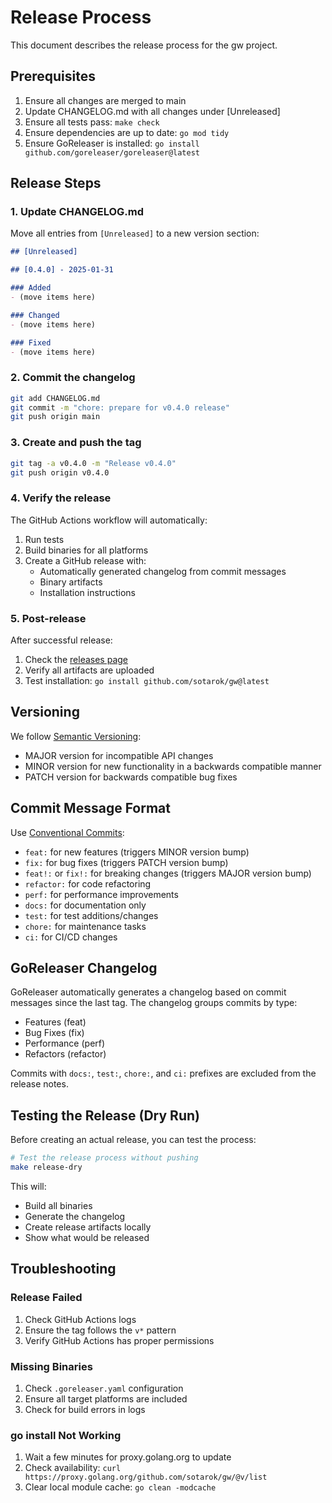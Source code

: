 # Release Process

This document describes the release process for the gw project.

## Prerequisites

1. Ensure all changes are merged to main
2. Update CHANGELOG.md with all changes under [Unreleased]
3. Ensure all tests pass: `make check`
4. Ensure dependencies are up to date: `go mod tidy`
5. Ensure GoReleaser is installed: `go install github.com/goreleaser/goreleaser@latest`

## Release Steps

### 1. Update CHANGELOG.md

Move all entries from `[Unreleased]` to a new version section:

```markdown
## [Unreleased]

## [0.4.0] - 2025-01-31

### Added
- (move items here)

### Changed
- (move items here)

### Fixed
- (move items here)
```

### 2. Commit the changelog

```bash
git add CHANGELOG.md
git commit -m "chore: prepare for v0.4.0 release"
git push origin main
```

### 3. Create and push the tag

```bash
git tag -a v0.4.0 -m "Release v0.4.0"
git push origin v0.4.0
```

### 4. Verify the release

The GitHub Actions workflow will automatically:
1. Run tests
2. Build binaries for all platforms
3. Create a GitHub release with:
   - Automatically generated changelog from commit messages
   - Binary artifacts
   - Installation instructions

### 5. Post-release

After successful release:
1. Check the [releases page](https://github.com/sotarok/gw/releases)
2. Verify all artifacts are uploaded
3. Test installation: `go install github.com/sotarok/gw@latest`

## Versioning

We follow [Semantic Versioning](https://semver.org/):
- MAJOR version for incompatible API changes
- MINOR version for new functionality in a backwards compatible manner
- PATCH version for backwards compatible bug fixes

## Commit Message Format

Use [Conventional Commits](https://www.conventionalcommits.org/):
- `feat:` for new features (triggers MINOR version bump)
- `fix:` for bug fixes (triggers PATCH version bump)
- `feat!:` or `fix!:` for breaking changes (triggers MAJOR version bump)
- `refactor:` for code refactoring
- `perf:` for performance improvements
- `docs:` for documentation only
- `test:` for test additions/changes
- `chore:` for maintenance tasks
- `ci:` for CI/CD changes

## GoReleaser Changelog

GoReleaser automatically generates a changelog based on commit messages since the last tag.
The changelog groups commits by type:
- Features (feat)
- Bug Fixes (fix)
- Performance (perf)
- Refactors (refactor)

Commits with `docs:`, `test:`, `chore:`, and `ci:` prefixes are excluded from the release notes.

## Testing the Release (Dry Run)

Before creating an actual release, you can test the process:

```bash
# Test the release process without pushing
make release-dry
```

This will:
- Build all binaries
- Generate the changelog
- Create release artifacts locally
- Show what would be released

## Troubleshooting

### Release Failed
1. Check GitHub Actions logs
2. Ensure the tag follows the `v*` pattern
3. Verify GitHub Actions has proper permissions

### Missing Binaries
1. Check `.goreleaser.yaml` configuration
2. Ensure all target platforms are included
3. Check for build errors in logs

### go install Not Working
1. Wait a few minutes for proxy.golang.org to update
2. Check availability: `curl https://proxy.golang.org/github.com/sotarok/gw/@v/list`
3. Clear local module cache: `go clean -modcache`